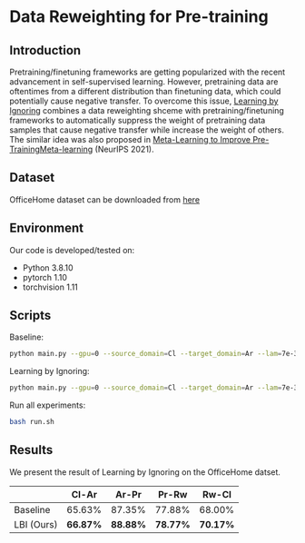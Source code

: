 # Data Reweighting for Pre-training

## Introduction

Pretraining/finetuning frameworks are getting popularized with the recent advancement in
self-supervised learning.
However, pretraining data are oftentimes from a different distribution than finetuning data,
which could potentially cause negative transfer.
To overcome this issue,
[Learning by Ignoring](https://arxiv.org/pdf/2012.14288.pdf) combines a data reweighting shceme with
pretraining/finetuning frameworks to automatically suppress the weight of pretraining data samples
that cause negative transfer while increase the weight of others.
The similar idea was also proposed in
[Meta-Learning to Improve Pre-TrainingMeta-learning](https://arxiv.org/abs/2111.01754)
(NeurIPS 2021).

## Dataset

OfficeHome dataset can be downloaded from [here](http://155.33.198.138/lbi_data.zip)

## Environment

Our code is developed/tested on:

- Python 3.8.10
- pytorch 1.10
- torchvision 1.11

## Scripts

Baseline:

```bash
python main.py --gpu=0 --source_domain=Cl --target_domain=Ar --lam=7e-3 --baseline
```

Learning by Ignoring:

```bash
python main.py --gpu=0 --source_domain=Cl --target_domain=Ar --lam=7e-3
```

Run all experiments:

```bash
bash run.sh
```

## Results

We present the result of Learning by Ignoring on the OfficeHome datset.

|            | Cl-Ar  | Ar-Pr  | Pr-Rw  | Rw-Cl  |
|------------|--------|--------|--------|--------|
| Baseline   | 65.63% | 87.35% | 77.88% | 68.00% |
| LBI (Ours) | **66.87%** | **88.88%** | **78.77%** | **70.17%** |
